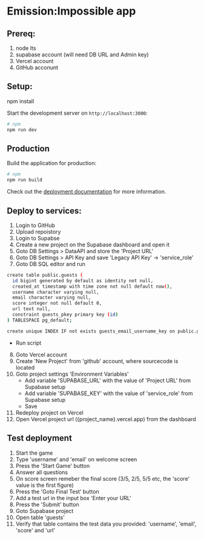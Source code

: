 # Emission:Impossible app

## Prereq:
1. node lts
2. supabase account (will need DB URL and Admin key)
3. Vercel account
4. GitHub acconunt

## Setup:
npm install

Start the development server on `http://localhost:3000`:

```bash
# npm
npm run dev
```

## Production

Build the application for production:

```bash
# npm
npm run build
```

Check out the [deployment documentation](https://nuxt.com/docs/getting-started/deployment) for more information.

## Deploy to services:
1. Login to GitHub
2. Upload repoistory
3. Login to Supabse
4. Create a new project on the Supabase dashboard and open it
5. Goto DB Settings > DataAPI and store the 'Project URL'
6. Goto DB Settings > API Key and save 'Legacy API Key' -> 'service_role'
7. Goto DB SQL editor and run
  ```bash
  create table public.guests (
    id bigint generated by default as identity not null,
    created_at timestamp with time zone not null default now(),
    username character varying null,
    email character varying null,
    score integer not null default 0,
    url text null,
    constraint guests_pkey primary key (id)
  ) TABLESPACE pg_default;

  create unique INDEX IF not exists guests_email_username_key on public.guests using btree (email, username) TABLESPACE pg_default;
  ```
  - Run script
8. Goto Vercel account
9. Create 'New Project' from 'github' account, where sourcecode is located
10. Goto project settings 'Environment Variables'
    - Add variable 'SUPABASE_URL' with the value of 'Project URL' from Supabase setup
    - Add variable 'SUPABASE_KEY' with the value of 'service_role' from Supabase setup
    - Save
11. Redeploy project on Vercel
12. Open Vercel project url ({project_name}.vercel.app) from the dashboard

## Test deployment
1. Start the game
2. Type 'username' and 'email' on welcome screen
3. Press the 'Start Game' button
4. Answer all questions
5. On score screen remeber the final score (3/5, 2/5, 5/5 etc, the 'score' value is the first figure)
6. Press the 'Goto Final Test' button
7. Add a test url in the input box 'Enter your URL'
8. Press the 'Submit' button
9. Goto Supabase project
10. Open table 'guests'
11. Verify that table contains the test data you provided: 'username', 'email', 'score' and 'url'
